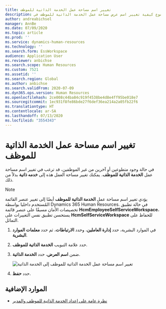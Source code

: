 ```yaml
---
title: تغيير اسم مساحة عمل الخدمة الذاتية للموظف
description: يوضح هذا الموضوع كيفية تغيير اسم عرض مساحة عمل الخدمة الذاتية للموظف في Dynamics 365 Human Resources.
author: andreabichsel
manager: AnnBe
ms.date: 07/09/2020
ms.topic: article
ms.prod: ''
ms.service: dynamics-human-resources
ms.technology: ''
ms.search.form: EssWorkspace
audience: Application User
ms.reviewer: anbichse
ms.search.scope: Human Resources
ms.custom: 7521
ms.assetid: ''
ms.search.region: Global
ms.author: anbichse
ms.search.validFrom: 2020-07-09
ms.dyn365.ops.version: Human Resources
ms.openlocfilehash: 2ce008c44ba84c919f4538be4d8e4ff95be018e7
ms.sourcegitcommit: 1ec931f8fe86bde27f6def36ea214a2a05fb22f6
ms.translationtype: HT
ms.contentlocale: ar-SA
ms.lasthandoff: 07/13/2020
ms.locfileid: "3554343"
---
```

# <a name="change-employee-self-service-workspace-name"></a>تغيير اسم مساحة عمل الخدمة الذاتية للموظف

في حالة وجود متطوعين أو آخرين من غير الموظفين، قد ترغب في تغيير اسم مساحة عمل **الخدمة الذاتية للموظف**. يمكنك تغيير مساحة العمل هذه إلى **خدمه ذاتية** بدلاً من ذلك.

> [!NOTE]
> يؤدي تغيير اسم مساحة عمل **الخدمة الذاتية للموظف** أيضًا إلى تغيير عنصر القائمة المُستخدم داخليا بواسطة Dynamics 365 Human Resources. في حالة تطبيق تخصيصات الأمان مسبقًا على عنصر قائمة **HcmEmployeeSelfServiceWorkspace**، يستحسن تطبيق نفس التغييرات على **HcmSelfServiceWorkspace** للحفاظ على التماثل.

1. في الموارد البشرية، حدد **إدارة العاملين**، وحدد **الارتباطات**، ثم حدد **معلمات الموارد البشرية**.

2. حدد علامة التبويب **الخدمة الذاتية للموظف**.

3. ضمن **اسم العرض**، حدد **الخدمة الذاتية**.

   ![تغيير اسم مساحة عمل الخدمة الذاتية للموظف إلى الخدمة الذاتية](./media/hr-employee-self-service-workspace-name.png)

4. حدد **حفظ**.

## <a name="additional-resources"></a>الموارد الإضافية

- [نظرة عامة على إعداد الخدمة الذاتية للموظف والمدير](hr-employee-manager-self-service-overview.md)
